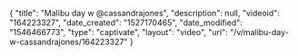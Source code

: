 {
    "title": "Malibu day w @cassandrajones",
    "description": null,
    "videoid": "164223327",
    "date_created": "1527170465",
    "date_modified": "1546466773",
    "type": "captivate",
    "layout": "video",
    "url": "\/v\/malibu-day-w-cassandrajones\/164223327"
}